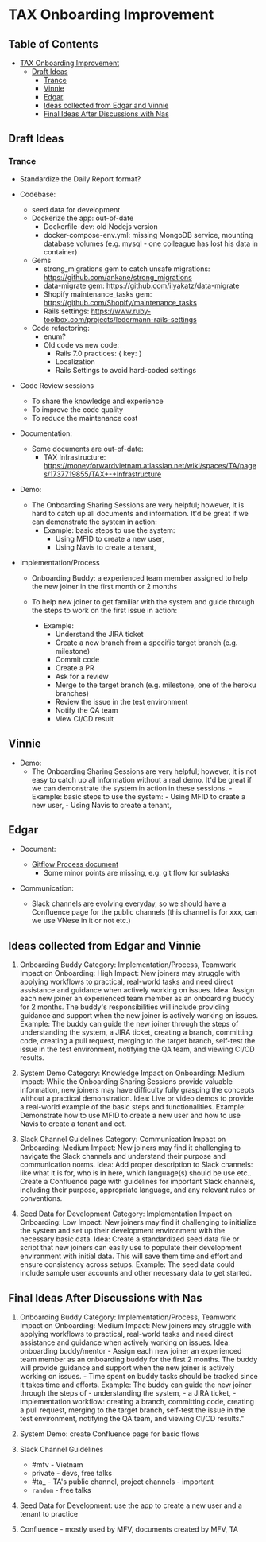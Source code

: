 # TAX Onboarding Improvement

## Table of Contents

- [TAX Onboarding Improvement](#tax-onboarding-improvement)
  - [Draft Ideas](#draft-ideas)
    - [Trance](#trance)
    - [Vinnie](#vinnie)
    - [Edgar](#edgar)
	- [Ideas collected from Edgar and Vinnie](#ideas-collected-from-edgar-and-vinnie)
	- [Final Ideas After Discussions with Nas](#final-ideas-after-discussions-with-nas)


## Draft Ideas

### Trance

* Standardize the Daily Report format?
* Codebase:
    - seed data for development
    - Dockerize the app: out-of-date
        - Dockerfile-dev: old Nodejs version
        - docker-compose-env.yml: missing MongoDB service, mounting database volumes (e.g. mysql - one colleague has lost his data in container)
    - Gems
        - strong_migrations gem to catch unsafe migrations: https://github.com/ankane/strong_migrations
        - data-migrate gem: https://github.com/ilyakatz/data-migrate
        - Shopify maintenance_tasks gem: https://github.com/Shopify/maintenance_tasks
        - Rails settings: https://www.ruby-toolbox.com/projects/ledermann-rails-settings
    - Code refactoring: 
        - enum?
        - Old code vs new code: 
            - Rails 7.0 practices: { key: }
            - Localization
            - Rails Settings to avoid hard-coded settings

* Code Review sessions
    - To share the knowledge and experience
    - To improve the code quality
    - To reduce the maintenance cost

* Documentation:
    - Some documents are out-of-date: 
        - TAX Infrastructure: https://moneyforwardvietnam.atlassian.net/wiki/spaces/TA/pages/1737719855/TAX+-+Infrastructure

* Demo: 
    - The Onboarding Sharing Sessions are very helpful; however, it is hard to catch up all documents and information. It'd be great if we  can demonstrate the system in action:
        - Example: basic steps to use the system: 
            - Using MFID to create a new user, 
            - Using Navis to create a tenant, 

* Implementation/Process
    - Onboarding Buddy: a experienced team member assigned to help the new joiner in the first month or 2 months
    - To help new joiner to get familiar with the system and guide through the steps to work on the first issue in action: 

        - Example: 
            - Understand the JIRA ticket
            - Create a new branch from a specific target branch (e.g. milestone)
            - Commit code
            - Create a PR
            - Ask for a review
            - Merge to the target branch (e.g. milestone, one of the heroku branches)
            - Review the issue in the test environment
            - Notify the QA team
            - View CI/CD result

## Vinnie
* Demo:
    - The Onboarding Sharing Sessions are very helpful; however, it is not easy to catch up all information without a real demo. It'd be great if we  can demonstrate the system in action in these sessions.
        -Example: basic steps to use the system: 
            - Using MFID to create a new user, 
            - Using Navis to create a tenant, 

## Edgar
* Document:
    - [Gitflow Process document](https://moneyforwardvietnam.atlassian.net/wiki/spaces/TA/pages/2489221231/GitFlow+Process)
        - Some minor points are missing, e.g. git flow for subtasks
        
* Communication:
    - Slack channels are evolving everyday, so we should have a Confluence page for the public channels (this channel is for xxx, can we use VNese in it or not etc.)

## Ideas collected from Edgar and Vinnie

1. Onboarding Buddy
    Category: Implementation/Process, Teamwork
    Impact on Onboarding: High
    Impact: New joiners may struggle with applying workflows to practical, real-world tasks and need direct assistance and guidance when actively working on issues.
    Idea: Assign each new joiner an experienced team member as an onboarding buddy for 2 months. The buddy's responsibilities will include providing guidance and support when the new joiner is actively working on issues.
    Example: The buddy can guide the new joiner through the steps of understanding the system, a JIRA ticket, creating a branch, committing code, creating a pull request, merging to the target branch, self-test the issue in the test environment, notifying the QA team, and viewing CI/CD results.

2. System Demo
    Category: Knowledge
    Impact on Onboarding: Medium
    Impact: While the Onboarding Sharing Sessions provide valuable information, new joiners may have difficulty fully grasping the concepts without a practical demonstration.
    Idea: Live or video demos to provide a real-world example of the basic steps and functionalities.
    Example: Demonstrate how to use MFID to create a new user and how to use Navis to create a tenant and ect.

3. Slack Channel Guidelines
    Category: Communication
    Impact on Onboarding: Medium
    Impact: New joiners may find it challenging to navigate the Slack channels and understand their purpose and communication norms.
    Idea: Add proper description to Slack channels: like what it is for, who is in here, which language(s) should be use etc.. Create a Confluence page with guidelines for important Slack channels, including their purpose, appropriate language, and any relevant rules or conventions.

4. Seed Data for Development
    Category: Implementation
    Impact on Onboarding: Low
    Impact: New joiners may find it challenging to initialize the system and set up their development environment with the necessary basic data.
    Idea: Create a standardized seed data file or script that new joiners can easily use to populate their development environment with initial data. This will save them time and effort and ensure consistency across setups.
    Example: The seed data could include sample user accounts and other necessary data to get started.

## Final Ideas After Discussions with Nas

1. Onboarding Buddy
    Category: Implementation/Process, Teamwork
    Impact on Onboarding: Medium
    Impact: New joiners may struggle with applying workflows to practical, real-world tasks and need direct assistance and guidance when actively working on issues.
    Idea: onboarding buddy/mentor
        - Assign each new joiner an experienced team member as an onboarding buddy for the first 2 months. The buddy will provide guidance and support when the new joiner is actively working on issues.
        - Time spent on buddy tasks should be tracked since it takes time and efforts.
    Example: The buddy can guide the new joiner through the steps of 
        - understanding the system, 
        - a JIRA ticket, 
        - implementation workflow:  creating a branch, committing code, creating a pull request, merging to the target branch, self-test the issue in the test environment, notifying the QA team, and viewing CI/CD results."

2. System Demo: create Confluence page for basic flows

3. Slack Channel Guidelines
    - #mfv - Vietnam
    - private - devs, free talks
    - #ta_ - TA's public channel, project channels - important
    - `random` - free talks
4. Seed Data for Development: use the app to create a new user and a tenant to practice
5. Confluence - mostly used by MFV, documents created by MFV, TA
